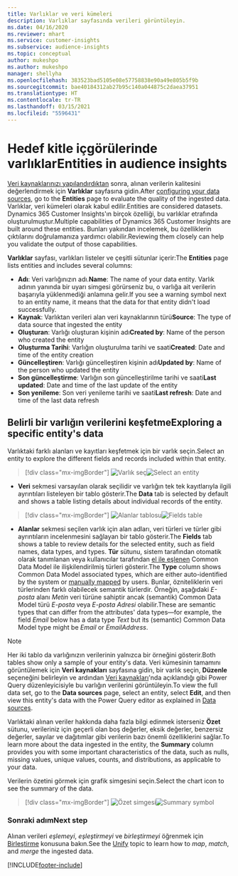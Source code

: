 ```yaml
---
title: Varlıklar ve veri kümeleri
description: Varlıklar sayfasında verileri görüntüleyin.
ms.date: 04/16/2020
ms.reviewer: mhart
ms.service: customer-insights
ms.subservice: audience-insights
ms.topic: conceptual
author: mukeshpo
ms.author: mukeshpo
manager: shellyha
ms.openlocfilehash: 383523bad5105e08e57758838e90a49e805b5f9b
ms.sourcegitcommit: bae40184312ab27b95c140a044875c2daea37951
ms.translationtype: HT
ms.contentlocale: tr-TR
ms.lasthandoff: 03/15/2021
ms.locfileid: "5596431"
---
```

# <a name="entities-in-audience-insights"></a><span data-ttu-id="65457-103">Hedef kitle içgörülerinde varlıklar</span><span class="sxs-lookup"><span data-stu-id="65457-103">Entities in audience insights</span></span>

<span data-ttu-id="65457-104">[Veri kaynaklarınızı yapılandırdıktan](data-sources.md) sonra, alınan verilerin kalitesini değerlendirmek için **Varlıklar** sayfasına gidin.</span><span class="sxs-lookup"><span data-stu-id="65457-104">After [configuring your data sources](data-sources.md), go to the **Entities** page to evaluate the quality of the ingested data.</span></span> <span data-ttu-id="65457-105">Varlıklar, veri kümeleri olarak kabul edilir.</span><span class="sxs-lookup"><span data-stu-id="65457-105">Entities are considered datasets.</span></span> <span data-ttu-id="65457-106">Dynamics 365 Customer Insights'ın birçok özelliği, bu varlıklar etrafında oluşturulmuştur.</span><span class="sxs-lookup"><span data-stu-id="65457-106">Multiple capabilities of Dynamics 365 Customer Insights are built around these entities.</span></span> <span data-ttu-id="65457-107">Bunları yakından incelemek, bu özelliklerin çıktılarını doğrulamanıza yardımcı olabilir.</span><span class="sxs-lookup"><span data-stu-id="65457-107">Reviewing them closely can help you validate the output of those capabilities.</span></span>

<span data-ttu-id="65457-108">**Varlıklar** sayfası, varlıkları listeler ve çeşitli sütunlar içerir:</span><span class="sxs-lookup"><span data-stu-id="65457-108">The **Entities** page lists entities and includes several columns:</span></span>

- <span data-ttu-id="65457-109">**Adı**: Veri varlığınızın adı.</span><span class="sxs-lookup"><span data-stu-id="65457-109">**Name**: The name of your data entity.</span></span> <span data-ttu-id="65457-110">Varlık adının yanında bir uyarı simgesi görürseniz bu, o varlığa ait verilerin başarıyla yüklenmediği anlamına gelir.</span><span class="sxs-lookup"><span data-stu-id="65457-110">If you see a warning symbol next to an entity name, it means that the data for that entity didn't load successfully.</span></span>
- <span data-ttu-id="65457-111">**Kaynak**: Varlıktan verileri alan veri kaynaklarının türü</span><span class="sxs-lookup"><span data-stu-id="65457-111">**Source**: The type of data source that ingested the entity</span></span>
- <span data-ttu-id="65457-112">**Oluşturan**: Varlığı oluşturan kişinin adı</span><span class="sxs-lookup"><span data-stu-id="65457-112">**Created by**: Name of the person who created the entity</span></span>
- <span data-ttu-id="65457-113">**Oluşturma Tarihi**: Varlığın oluşturulma tarihi ve saati</span><span class="sxs-lookup"><span data-stu-id="65457-113">**Created**: Date and time of the entity creation</span></span>
- <span data-ttu-id="65457-114">**Güncelleştiren**: Varlığı güncelleştiren kişinin adı</span><span class="sxs-lookup"><span data-stu-id="65457-114">**Updated by**: Name of the person who updated the entity</span></span>
- <span data-ttu-id="65457-115">**Son güncelleştirme**: Varlığın son güncelleştirilme tarihi ve saati</span><span class="sxs-lookup"><span data-stu-id="65457-115">**Last updated**: Date and time of the last update of the entity</span></span>
- <span data-ttu-id="65457-116">**Son yenileme**: Son veri yenileme tarihi ve saati</span><span class="sxs-lookup"><span data-stu-id="65457-116">**Last refresh**: Date and time of the last data refresh</span></span>

## <a name="exploring-a-specific-entitys-data"></a><span data-ttu-id="65457-117">Belirli bir varlığın verilerini keşfetme</span><span class="sxs-lookup"><span data-stu-id="65457-117">Exploring a specific entity's data</span></span>

<span data-ttu-id="65457-118">Varlıktaki farklı alanları ve kayıtları keşfetmek için bir varlık seçin.</span><span class="sxs-lookup"><span data-stu-id="65457-118">Select an entity to explore the different fields and records included within that entity.</span></span>

> [!div class="mx-imgBorder"]
> <span data-ttu-id="65457-119">![Varlık seç](media/data-manager-entities-data.png "Varlık seç")</span><span class="sxs-lookup"><span data-stu-id="65457-119">![Select an entity](media/data-manager-entities-data.png "Select an entity")</span></span>

- <span data-ttu-id="65457-120">**Veri** sekmesi varsayılan olarak seçilidir ve varlığın tek tek kayıtlarıyla ilgili ayrıntıları listeleyen bir tablo gösterir.</span><span class="sxs-lookup"><span data-stu-id="65457-120">The **Data** tab is selected by default and shows a table listing details about individual records of the entity.</span></span>

> [!div class="mx-imgBorder"]
> <span data-ttu-id="65457-121">![Alanlar tablosu](media/data-manager-entities-fields.PNG "Alanlar tablosu")</span><span class="sxs-lookup"><span data-stu-id="65457-121">![Fields table](media/data-manager-entities-fields.PNG "Fields table")</span></span>

- <span data-ttu-id="65457-122">**Alanlar** sekmesi seçilen varlık için alan adları, veri türleri ve türler gibi ayrıntıların incelenmesini sağlayan bir tablo gösterir.</span><span class="sxs-lookup"><span data-stu-id="65457-122">The **Fields** tab shows a table to review details for the selected entity, such as field names, data types, and types.</span></span> <span data-ttu-id="65457-123">**Tür** sütunu, sistem tarafından otomatik olarak tanımlanan veya kullanıcılar tarafından [el ile eşlenen](map-entities.md) Common Data Model ile ilişkilendirilmiş türleri gösterir.</span><span class="sxs-lookup"><span data-stu-id="65457-123">The **Type** column shows Common Data Model associated types, which are either auto-identified by the system or [manually mapped](map-entities.md) by users.</span></span> <span data-ttu-id="65457-124">Bunlar, özniteliklerin veri türlerinden farklı olabilecek semantik türlerdir. Örneğin, aşağıdaki *E-posta* alanı *Metin* veri türüne sahiptir ancak (semantik) Common Data Model türü *E-posta* veya *E-posta Adresi* olabilir.</span><span class="sxs-lookup"><span data-stu-id="65457-124">These are semantic types that can differ from the attributes' data types—for example, the field *Email* below has a data type *Text* but its (semantic) Common Data Model type might be *Email* or *EmailAddress*.</span></span>

> [!NOTE]
> <span data-ttu-id="65457-125">Her iki tablo da varlığınızın verilerinin yalnızca bir örneğini gösterir.</span><span class="sxs-lookup"><span data-stu-id="65457-125">Both tables show only a sample of your entity's data.</span></span> <span data-ttu-id="65457-126">Veri kümesinin tamamını görüntülemek için **Veri kaynakları** sayfasına gidin, bir varlık seçin, **Düzenle** seçeneğini belirleyin ve ardından [Veri kaynakları](data-sources.md)'nda açıklandığı gibi Power Query düzenleyicisiyle bu varlığın verilerini görüntüleyin.</span><span class="sxs-lookup"><span data-stu-id="65457-126">To view the full data set, go to the **Data sources** page, select an entity, select **Edit**, and then view this entity's data with the Power Query editor as explained in [Data sources](data-sources.md).</span></span>

<span data-ttu-id="65457-127">Varlıktaki alınan veriler hakkında daha fazla bilgi edinmek isterseniz **Özet** sütunu, verileriniz için geçerli olan boş değerler, eksik değerler, benzersiz değerler, sayılar ve dağıtımlar gibi verilerin bazı önemli özelliklerini sağlar.</span><span class="sxs-lookup"><span data-stu-id="65457-127">To learn more about the data ingested in the entity, the **Summary** column provides you with some important characteristics of the data, such as nulls, missing values, unique values, counts, and distributions, as applicable to your data.</span></span>

<span data-ttu-id="65457-128">Verilerin özetini görmek için grafik simgesini seçin.</span><span class="sxs-lookup"><span data-stu-id="65457-128">Select the chart icon to see the summary of the data.</span></span>

> [!div class="mx-imgBorder"]
> <span data-ttu-id="65457-129">![Özet simgesi](media/data-manager-entities-summary.png "Veri özeti tablosu")</span><span class="sxs-lookup"><span data-stu-id="65457-129">![Summary symbol](media/data-manager-entities-summary.png "Data summary table")</span></span>

### <a name="next-step"></a><span data-ttu-id="65457-130">Sonraki adım</span><span class="sxs-lookup"><span data-stu-id="65457-130">Next step</span></span>

<span data-ttu-id="65457-131">Alınan verileri *eşlemeyi*, *eşleştirmeyi* ve *birleştirmeyi* öğrenmek için [Birleştirme](data-unification.md) konusuna bakın.</span><span class="sxs-lookup"><span data-stu-id="65457-131">See the [Unify](data-unification.md) topic to learn how to *map*, *match*, and *merge* the ingested data.</span></span>


[!INCLUDE[footer-include](../includes/footer-banner.md)]